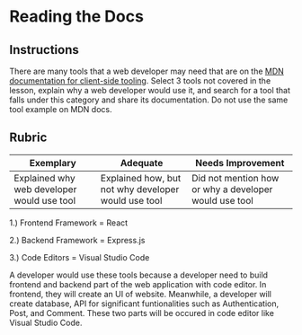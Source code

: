 # Reading the Docs

## Instructions

There are many tools that a web developer may need that are on the [MDN documentation for client-side tooling](https://developer.mozilla.org/docs/Learn/Tools_and_testing/Understanding_client-side_tools/Overview). Select 3 tools not covered in the lesson, explain why a web developer would use it, and search for a tool that falls under this category and share its documentation. Do not use the same tool example on MDN docs.

## Rubric

Exemplary | Adequate | Needs Improvement
--- | --- | -- |
|Explained why web developer would use tool| Explained how, but not why developer would use tool| Did not mention how or why a developer would use tool  |


1.) Frontend Framework = React

2.) Backend Framework = Express.js

3.) Code Editors = Visual Studio Code


A developer would use these tools because a developer need to build frontend and backend part of the web application with code editor. In frontend, they will create an UI of website. Meanwhile, a developer will create database, API for significant funtionalities such as Authentication, Post, and Comment. These two parts will be occured in code editor like Visual Studio Code. 
